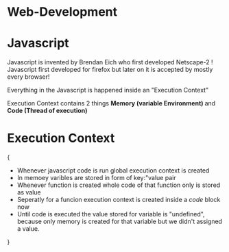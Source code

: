 # Web-Development

<h1> Javascript </h1>

Javascript is invented by Brendan Eich who first developed Netscape-2 !
Javascript first developed for firefox but later on it is accepted by mostly every browser!

Everything in the Javascript is happened inside an "Execution Context"

Execution Context contains 2 things <strong> Memory (variable Environment) </strong> and <strong> Code (Thread of execution) </strong> 

<h1>Execution Context</h1> {
<ul type = bullet>
<li> Whenever javascript code is run global execution context is created </li>
<li> In memoey varibles are stored in form of key:"value pair </li>
<li> Whenever function is created whole code of that function only is stored as value </li>
<li> Seperatly for a funcion execution context is created inside a <em>code</em> block now </li>
<li> Until code is executed the value stored for variable is "undefined", because only memory is created for that variable but we didn't assigned a value.</li>
</ul>
}
